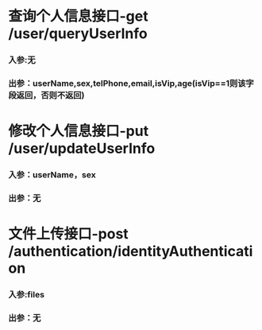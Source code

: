 # 查询个人信息接口-get /user/queryUserInfo
### 入参:无 
### 出参：userName,sex,telPhone,email,isVip,age(isVip==1则该字段返回，否则不返回)
# 修改个人信息接口-put /user/updateUserInfo
### 入参：userName，sex
### 出参：无
# 文件上传接口-post /authentication/identityAuthentication
### 入参:files
### 出参：无
